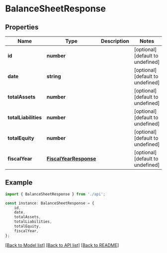# BalanceSheetResponse


## Properties

Name | Type | Description | Notes
------------ | ------------- | ------------- | -------------
**id** | **number** |  | [optional] [default to undefined]
**date** | **string** |  | [optional] [default to undefined]
**totalAssets** | **number** |  | [optional] [default to undefined]
**totalLiabilities** | **number** |  | [optional] [default to undefined]
**totalEquity** | **number** |  | [optional] [default to undefined]
**fiscalYear** | [**FiscalYearResponse**](FiscalYearResponse.md) |  | [optional] [default to undefined]

## Example

```typescript
import { BalanceSheetResponse } from './api';

const instance: BalanceSheetResponse = {
    id,
    date,
    totalAssets,
    totalLiabilities,
    totalEquity,
    fiscalYear,
};
```

[[Back to Model list]](../README.md#documentation-for-models) [[Back to API list]](../README.md#documentation-for-api-endpoints) [[Back to README]](../README.md)
